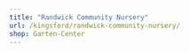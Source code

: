 ```yaml
---
title: "Randwick Community Nursery"
url: /kingsford/randwick-community-nursery/
shop: Garten-Center
---
```

